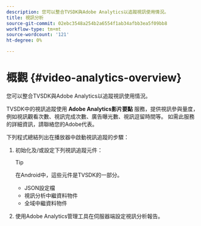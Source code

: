 ```yaml
---
description: 您可以整合TVSDK與Adobe Analytics以追蹤視訊使用情況。
title: 視訊分析
source-git-commit: 02ebc3548a254b2a6554f1ab34afbb3ea5f09bb8
workflow-type: tm+mt
source-wordcount: '121'
ht-degree: 0%

---
```


# 概觀 {#video-analytics-overview}

您可以整合TVSDK與Adobe Analytics以追蹤視訊使用情況。

TVSDK中的視訊追蹤使用 **Adobe Analytics影片要點** 服務，提供視訊參與量度，例如視訊觀看次數、視訊完成次數、廣告曝光數、視訊逗留時間等。 如需此服務的詳細資訊，請聯絡您的Adobe代表。

下列程式總結列出在播放器中啟動視訊追蹤的步驟：

1. 初始化及/或設定下列視訊追蹤元件：

   >[!TIP]
   >
   >在Android中，這些元件是TVSDK的一部分。

   * JSON設定檔
   * 視訊分析中繼資料物件
   * 全域中繼資料物件

1. 使用Adobe Analytics管理工具在伺服器端設定視訊分析報告。
